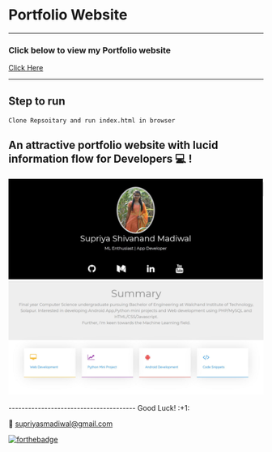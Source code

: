 # Portfolio Website
------------------------------------
### Click below to view my Portfolio website
[Click Here](https://supriya1511.github.io/SupriyaMadiwal/)

-------------------------------------

## Step to run 
```
Clone Repsoitary and run index.html in browser
```


## An attractive portfolio website with lucid information flow for Developers :computer: !


<p align="center"> 
  <kbd>
  	<a href="https://supriya1511.github.io/SupriyaMadiwal/" target="_blank">
		<img src="Image1.JPG"></img>	 
	</a>
	<img src="Image2.JPG"></img>
  </kbd>
</p>
---------------------------------------
Good Luck! :+1: 

:e-mail: supriyasmadiwal@gmail.com

[![forthebadge](http://forthebadge.com/images/badges/built-with-love.svg)](http://forthebadge.com)
